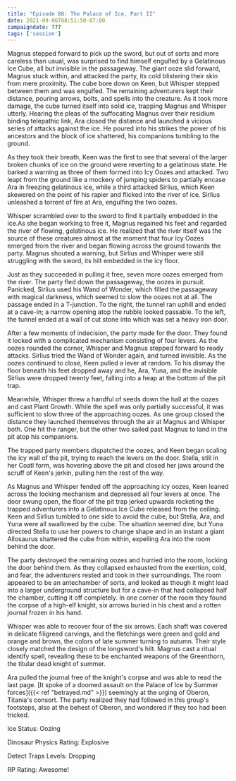 ```yaml
---
title: "Episode 88: The Palace of Ice, Part II"
date: 2021-09-06T08:51:50-07:00
campaigndate: ???
tags: ['session']
---
```


Magnus stepped forward to pick up the sword, but out of sorts and more careless than usual, was surprised to find himself engulfed by a Gelatinous Ice Cube, all but invisible in the passageway. The giant ooze slid forward, Magnus stuck within, and attacked the party, its cold blistering their skin from mere proximity. The cube bore down on Keen, but Whisper stepped between them and was engulfed. The remaining adventurers kept their distance, pouring arrows, bolts, and spells into the creature. As it took more damage, the cube turned itself into solid ice, trapping Magnus and Whisper utterly. Hearing the pleas of the suffocating Magnus over their residium binding telepathic link, Ara closed the distance and launched a vicious series of attacks against the ice. He poured into his strikes the power of his ancestors and the block of ice shattered, his companions tumbling to the ground.

As they took their breath, Keen was the first to see that several of the larger broken chunks of ice on the ground were reverting to a gelatinous state. He barked a warning as three of them formed into Icy Oozes and attacked. Two leapt from the ground like a mockery of jumping spiders to  partially encase Ara in freezing gelatinous ice, while a third attacked Sirlius, which Keen skewered on the point of his rapier and flicked into the river of ice. Sirlius unleashed a torrent of fire at Ara, engulfing the two oozes.

Whisper scrambled over to the sword to find it partially embedded in the ice.As she began working to free it, Magnus regained his feet and regarded the river of flowing, gelatinous ice. He realized that the river itself was the source of these creatures almost at the moment that four Icy Oozes emerged from the river and began flowing across the ground towards the party. Magnus shouted a warning, but Sirlius and Whisper were still struggling with the sword, its hilt embedded in the icy floor.

Just as they succeeded in pulling it free, seven more oozes emerged from the river. The party fled down the passageway, the oozes in pursuit. Panicked, Sirlius used his Wand of Wonder, which filled the passageway with magical darkness, which seemed to slow the oozes not at all. The passage ended in a T-junction. To the right, the tunnel ran uphill and ended at a cave-in; a narrow opening atop the rubble looked passable. To the left, the tunnel ended at a wall of cut stone into which was set a heavy iron door.

After a few moments of indecision, the party made for the door. They found it locked with a complicated mechanism consisting of four levers. As the oozes rounded the corner, Whisper and Magnus stepped forward to ready attacks. Sirlius tried the Wand of Wonder again, and turned invisible. As the oozes continued to close, Keen pulled a lever at random. To his dismay the floor beneath his feet dropped away and he, Ara, Yuna, and the invisible Sirlius were dropped twenty feet, falling into a heap at the bottom of the pit trap. 

Meanwhile, Whisper threw a handful of seeds down the hall at the oozes and cast Plant Growth. While the spell was only partially successful, it was sufficient to slow three of the approaching oozes. As one group closed the distance they launched themselves through the air at Magnus and Whisper both. One hit the ranger, but the other two sailed past Magnus to land in the pit atop his companions.

The trapped party members dispatched the oozes, and Keen began scaling the icy wall of the pit, trying to reach the levers on the door. Stella, still in her Coatl form, was hovering above the pit and closed her jaws around the scruff of Keen's jerkin, pulling him the rest of the way.

As Magnus and Whisper fended off the approaching icy oozes, Keen leaned across the locking mechanism and depressed all four levers at once. The door swung open, the floor of the pit trap jerked upwards rocketing the trapped adventurers into a Gelatinous Ice Cube released from the ceiling. Keen and Sirlius tumbled to one side to avoid the cube, but Stella, Ara, and Yuna were all swallowed by the cube. The situation seemed dire, but Yuna directed Stella to use her powers to change shape and in an instant a giant Allosaurus shattered the cube from within, expelling Ara into the room behind the door. 

The party destroyed the remaining oozes and hurried into the room, locking the door behind them. As they collapsed exhausted from the exertion, cold, and fear, the adventurers rested and took in their surroundings. The room appeared to be an antechamber of sorts, and looked as though it might lead into a larger underground structure but for a cave-in that had collapsed half the chamber, cutting it off completely. In one corner of the room they found the corpse of a high-elf knight, six arrows buried in his chest and a rotten journal frozen in his hand.

Whisper was able to recover four of the six arrows. Each shaft was covered in delicate filigreed carvings, and the fletchings were green and gold and orange and brown, the colors of late summer turning to autumn. Their style closely matched the design of the longsword's hilt. Magnus cast a ritual identify spell, revealing these to be enchanted weapons of the Greenthorn, the titular dead knight of summer.

Ara pulled the journal free of the knight's corpse and was able to read the last page. [It spoke of a doomed assault on the Palace of Ice by Summer forces]({{< ref "betrayed.md" >}}) seemingly at the urging of Oberon, Titania's consort. The party realized they had followed in this group's footsteps, also at the behest of Oberon, and wondered if they too had been tricked.

Ice Status: Oozing

Dinosaur Physics Rating: Explosive

Detect Traps Levels: Dropping

RP Rating: Awesome!

